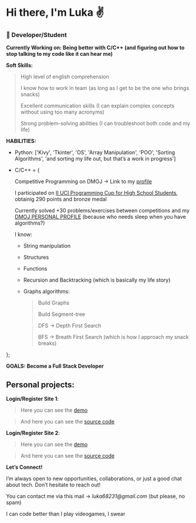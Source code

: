 # **Hi there, I'm Luka ✌️**
### 🚀 Developer/Student

**Currently Working on: Being better with C/C++ (and figuring out how to stop talking to my code like it can hear me)**

**Soft Skills:**
> High level of english comprehension
>
> I know how to work in team (as long as I get to be the one who brings snacks)
>
> Excellent communication skills (I can explain complex concepts without using too many acronyms)
> 
> Strong problem-solving abilities (I can troubleshoot both code and my life)

**HABILITIES:**
* Python: ['Kivy', 'Tkinter', 'OS', 'Array Manipulation', 'POO', 'Sorting Algorithms', 'and sorting my life out, but that’s a work in progress']
* C/C++ = {

  Competitive Programming on DMOJ -> Link to my [profile](https://dmoj.uclv.edu.cu/user/Roybel878)

  I participated on [II UCI Programming Cup for High School Students](https://dmoj.uclv.edu.cu/contest/2copauci), obtainig 290 points and bronze medal

  Currently solved +30 problems/exercises between competitions and my [DMOJ PERSONAL PROFILE](https://dmoj.uclv.edu.cu/user/Roybel878) (because who needs sleep when you have algorithms?)

  I know:

    * String manipulation

    * Structures

    * Functions

    * Recursion and Backtracking (which is basically my life story)

    * Graphs algorithms:
 
      > Build Graphs
      >
      > Build Segment-tree
      >
      > DFS -> Depth First Search
      >
      > BFS -> Breath First Search (which is how I approach my snack breaks)

};

**GOALS: Become a Full Stack Developer**

## Personal projects:
**Login/Register Site 1**:
> Here you can see the [demo](https://luka7634.github.io/Login-Register-A/)

> And here you can see the [source code](https://github.com/luka7634/Login-Register-A.git)

**Login/Register Site 2**:
> Here you can see the [demo](https://luka7634.github.io/Login-Register-B)

> And here you can see the [source code](https://github.com/luka7634/Login-Register-B)

**Let’s Connect!**

I’m always open to new opportunities, collaborations, or just a good chat about tech. Don’t hesitate to reach out!

You can contact me via this mail -> _luka68231@gmail.com_ (but please, no spam)

I can code better than I play videogames, I swear
